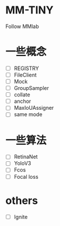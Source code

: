 # MM-TINY
Follow MMlab


# 一些概念
- [ ] REGISTRY
- [ ] FileClient
- [ ] Mock
- [ ] GroupSampler
- [ ] collate
- [ ] anchor
- [ ] MaxIoUAssigner
- [ ] same mode

# 一些算法
- [ ] RetinaNet
- [ ] YoloV3
- [ ] Fcos
- [ ] Focal loss

# others
- [ ] Ignite
